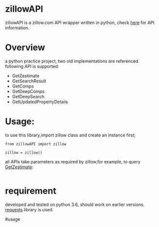 # zillowAPI

zillowAPI is a zillow.com API wrapper written in python, check [here](https://www.zillow.com/howto/api/APIOverview.htm) for API information.

# Overview

a python practice project, two old implementations are referenced. following API is supported:
- GetZestimate
- GetSearchResult
- GetComps
- GetDeepComps
- GetDeepSearch
- GetUpdatedPropertyDetails


# Usage:
to use this library,import zillow class and create an instance first;
```buildoutcfg
from zillowAPI import zillow

zillow = zillow()
```
all APIs take parameters as required by zillow,for example, to query [GetZestimate](https://www.zillow.com/howto/api/GetZestimate.htm):
```buildoutcfg

```


# requirement

developed and tested on python 3.6, should work on earlier versions. [requests](http://docs.python-requests.org/en/latest/index.html) library is used.

#usage

